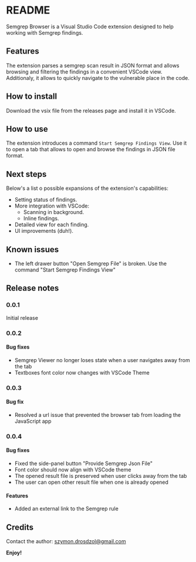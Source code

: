 # README

Semgrep Browser is a Visual Studio Code extension designed to help working with Semgrep findings. 

## Features

The extension parses a semgrep scan result in JSON format and allows browsing and filtering the findings in a convenient VSCode view. Additionaly, it allows to quickly navigate to the vulnerable place in the code.

## How to install

Download the vsix file from the releases page and install it in VSCode.

## How to use

The extension introduces a command `Start Semgrep Findings View`. Use it to open a tab that allows to open and browse the findings in JSON file format.

## Next steps

Below's a list o possible expansions of the extension's capabilities:

- Setting status of findings.
- More integration with VSCode:
  - Scanning in background.
  - Inline findings.
- Detailed view for each finding.
- UI improvements (duh!).

## Known issues

- The left drawer button "Open Semgrep File" is broken. Use the command "Start Semgrep Findings View"

## Release notes

### 0.0.1

Initial release

### 0.0.2

#### Bug fixes

- Semgrep Viewer no longer loses state when a user navigates away from the tab
- Textboxes font color now changes with VSCode Theme

### 0.0.3

#### Bug fix

- Resolved a url issue that prevented the browser tab from loading the JavaScript app

### 0.0.4

#### Bug fixes

- Fixed the side-panel button "Provide Semgrep Json File"
- Font color should now align with VSCode theme
- The opened result file is preserved when user clicks away from the tab
- The user can open other result file when one is already opened

#### Features

- Added an external link to the Semgrep rule

## Credits 

Contact the author: szymon.drosdzol@gmail.com

**Enjoy!**
